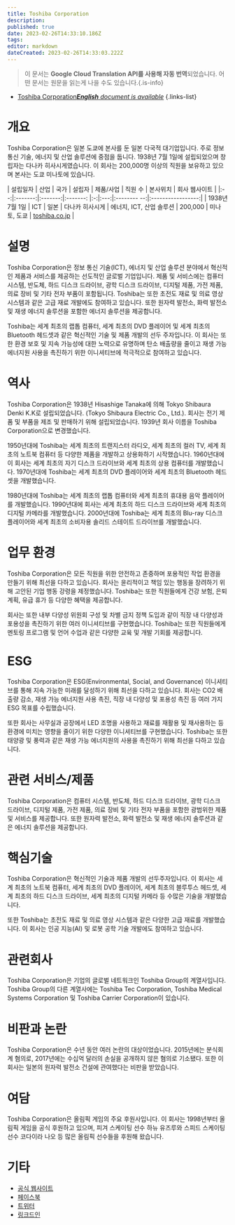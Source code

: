 ```yaml
---
title: Toshiba Corporation
description: 
published: true
date: 2023-02-26T14:33:10.186Z
tags: 
editor: markdown
dateCreated: 2023-02-26T14:33:03.222Z
---
```


> 이 문서는 **Google Cloud Translation API를 사용해 자동 번역**되었습니다.
어떤 문서는 원문을 읽는게 나을 수도 있습니다.{.is-info}



- [Toshiba Corporation***English** document is available*](/en/Knowledge-base/Dictionary/Company/toshiba-corporation)
{.links-list}


# 개요

Toshiba Corporation은 일본 도쿄에 본사를 둔 일본 다국적 대기업입니다. 주로 정보 통신 기술, 에너지 및 산업 솔루션에 중점을 둡니다. 1938년 7월 1일에 설립되었으며 창립자는 다나카 히사시게였습니다. 이 회사는 200,000명 이상의 직원을 보유하고 있으며 본사는 도쿄 미나토에 있습니다.

| 설립일자 | 산업 | 국가 | 설립자 | 제품/사업 | 직원 수 | 본사위치 | 회사 웹사이트 |
|:--:|:-------:|:-------:|:-------: |:-:|:---:|:-------- --:|:-----------------:|
| 1938년 7월 1일 | ICT | 일본 | 다나카 히사시게 | 에너지, ICT, 산업 솔루션 | 200,000 | 미나토, 도쿄 | [toshiba.co.jp](https://www.toshiba.co.jp/) |


# 설명

Toshiba Corporation은 정보 통신 기술(ICT), 에너지 및 산업 솔루션 분야에서 혁신적인 제품과 서비스를 제공하는 선도적인 글로벌 기업입니다. 제품 및 서비스에는 컴퓨터 시스템, 반도체, 하드 디스크 드라이브, 광학 디스크 드라이브, 디지털 제품, 가전 제품, 의료 장비 및 기타 전자 부품이 포함됩니다. Toshiba는 또한 초전도 재료 및 의료 영상 시스템과 같은 고급 재료 개발에도 참여하고 있습니다. 또한 원자력 발전소, 화력 발전소 및 재생 에너지 솔루션을 포함한 에너지 솔루션을 제공합니다.

Toshiba는 세계 최초의 랩톱 컴퓨터, 세계 최초의 DVD 플레이어 및 세계 최초의 Bluetooth 헤드셋과 같은 혁신적인 기술 및 제품 개발의 선두 주자입니다. 이 회사는 또한 환경 보호 및 지속 가능성에 대한 노력으로 유명하며 탄소 배출량을 줄이고 재생 가능 에너지원 사용을 촉진하기 위한 이니셔티브에 적극적으로 참여하고 있습니다.

# 역사

Toshiba Corporation은 1938년 Hisashige Tanaka에 의해 Tokyo Shibaura Denki K.K로 설립되었습니다. (Tokyo Shibaura Electric Co., Ltd.). 회사는 전기 제품 및 부품을 제조 및 판매하기 위해 설립되었습니다. 1939년 회사 이름을 Toshiba Corporation으로 변경했습니다.

1950년대에 Toshiba는 세계 최초의 트랜지스터 라디오, 세계 최초의 컬러 TV, 세계 최초의 노트북 컴퓨터 등 다양한 제품을 개발하고 상용화하기 시작했습니다. 1960년대에 이 회사는 세계 최초의 자기 디스크 드라이브와 세계 최초의 상용 컴퓨터를 개발했습니다. 1970년대에 Toshiba는 세계 최초의 DVD 플레이어와 세계 최초의 Bluetooth 헤드셋을 개발했습니다.

1980년대에 Toshiba는 세계 최초의 랩톱 컴퓨터와 세계 최초의 휴대용 음악 플레이어를 개발했습니다. 1990년대에 회사는 세계 최초의 하드 디스크 드라이브와 세계 최초의 디지털 카메라를 개발했습니다. 2000년대에 Toshiba는 세계 최초의 Blu-ray 디스크 플레이어와 세계 최초의 소비자용 솔리드 스테이트 드라이브를 개발했습니다.

# 업무 환경

Toshiba Corporation은 모든 직원을 위한 안전하고 존중하며 포용적인 작업 환경을 만들기 위해 최선을 다하고 있습니다. 회사는 윤리적이고 책임 있는 행동을 장려하기 위해 고안된 기업 행동 강령을 제정했습니다. Toshiba는 또한 직원들에게 건강 보험, 은퇴 계획, 유급 휴가 등 다양한 혜택을 제공합니다.

회사는 또한 내부 다양성 위원회 구성 및 차별 금지 정책 도입과 같이 직장 내 다양성과 포용성을 촉진하기 위한 여러 이니셔티브를 구현했습니다. Toshiba는 또한 직원들에게 멘토링 프로그램 및 언어 수업과 같은 다양한 교육 및 개발 기회를 제공합니다.

# ESG

Toshiba Corporation은 ESG(Environmental, Social, and Governance) 이니셔티브를 통해 지속 가능한 미래를 달성하기 위해 최선을 다하고 있습니다. 회사는 CO2 배출량 감소, 재생 가능 에너지원 사용 촉진, 직장 내 다양성 및 포용성 촉진 등 여러 가지 ESG 목표를 수립했습니다.

또한 회사는 사무실과 공장에서 LED 조명을 사용하고 재료를 재활용 및 재사용하는 등 환경에 미치는 영향을 줄이기 위한 다양한 이니셔티브를 구현했습니다. Toshiba는 또한 태양광 및 풍력과 같은 재생 가능 에너지원의 사용을 촉진하기 위해 최선을 다하고 있습니다.

# 관련 서비스/제품

Toshiba Corporation은 컴퓨터 시스템, 반도체, 하드 디스크 드라이브, 광학 디스크 드라이브, 디지털 제품, 가전 제품, 의료 장비 및 기타 전자 부품을 포함한 광범위한 제품 및 서비스를 제공합니다. 또한 원자력 발전소, 화력 발전소 및 재생 에너지 솔루션과 같은 에너지 솔루션을 제공합니다.

# 핵심기술

Toshiba Corporation은 혁신적인 기술과 제품 개발의 선두주자입니다. 이 회사는 세계 최초의 노트북 컴퓨터, 세계 최초의 DVD 플레이어, 세계 최초의 블루투스 헤드셋, 세계 최초의 하드 디스크 드라이브, 세계 최초의 디지털 카메라 등 수많은 기술을 개발했습니다.

또한 Toshiba는 초전도 재료 및 의료 영상 시스템과 같은 다양한 고급 재료를 개발했습니다. 이 회사는 인공 지능(AI) 및 로봇 공학 기술 개발에도 참여하고 있습니다.

# 관련회사

Toshiba Corporation은 기업의 글로벌 네트워크인 Toshiba Group의 계열사입니다. Toshiba Group의 다른 계열사에는 Toshiba Tec Corporation, Toshiba Medical Systems Corporation 및 Toshiba Carrier Corporation이 있습니다.

# 비판과 논란

Toshiba Corporation은 수년 동안 여러 논란의 대상이었습니다. 2015년에는 분식회계 혐의로, 2017년에는 수십억 달러의 손실을 공개하지 않은 혐의로 기소됐다. 또한 이 회사는 일본의 원자력 발전소 건설에 관여했다는 비판을 받았습니다.

# 여담

Toshiba Corporation은 올림픽 게임의 주요 후원사입니다. 이 회사는 1998년부터 올림픽 게임을 공식 후원하고 있으며, 피겨 스케이팅 선수 하뉴 유즈루와 스피드 스케이팅 선수 코다이라 나오 등 많은 올림픽 선수들을 후원해 왔습니다.

# 기타

- [공식 웹사이트](https://www.toshiba.co.jp/)
- [페이스북](https://www.facebook.com/toshiba/)
- [트위터](https://twitter.com/toshiba)
- [링크드인](https://www.linkedin.com/company/toshiba/)